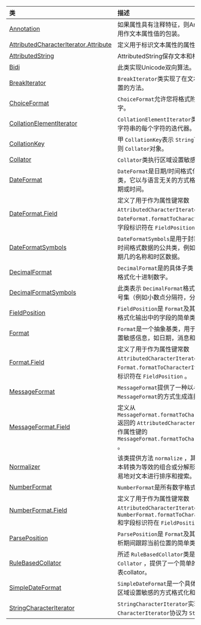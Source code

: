 | 类                                                           | 描述                                                         |
| :----------------------------------------------------------- | :----------------------------------------------------------- |
| [Annotation](https://www.apiref.com/java11-zh/java.base/java/text/Annotation.html) | 如果属性具有注释特征，则Annotation对象用作文本属性值的包装。 |
| [AttributedCharacterIterator.Attribute](https://www.apiref.com/java11-zh/java.base/java/text/AttributedCharacterIterator.Attribute.html) | 定义用于标识文本属性的属性键。                               |
| [AttributedString](https://www.apiref.com/java11-zh/java.base/java/text/AttributedString.html) | AttributedString保存文本和相关属性信息。                     |
| [Bidi](https://www.apiref.com/java11-zh/java.base/java/text/Bidi.html) | 此类实现Unicode双向算法。                                    |
| [BreakIterator](https://www.apiref.com/java11-zh/java.base/java/text/BreakIterator.html) | `BreakIterator`类实现了在文本中查找边界位置的方法。          |
| [ChoiceFormat](https://www.apiref.com/java11-zh/java.base/java/text/ChoiceFormat.html) | `ChoiceFormat`允许您将格式附加到一系列数字。                 |
| [CollationElementIterator](https://www.apiref.com/java11-zh/java.base/java/text/CollationElementIterator.html) | `CollationElementIterator`类用作遍历国际字符串的每个字符的迭代器。 |
| [CollationKey](https://www.apiref.com/java11-zh/java.base/java/text/CollationKey.html) | 甲 `CollationKey`表示 `String`下一个特定的规则 `Collator`对象。 |
| [Collator](https://www.apiref.com/java11-zh/java.base/java/text/Collator.html) | `Collator`类执行区域设置敏感 `String`比较。                  |
| [DateFormat](https://www.apiref.com/java11-zh/java.base/java/text/DateFormat.html) | `DateFormat`是日期/时间格式化子类的抽象类，它以与语言无关的方式格式化和分析日期或时间。 |
| [DateFormat.Field](https://www.apiref.com/java11-zh/java.base/java/text/DateFormat.Field.html) | 定义了用于作为属性键常数 `AttributedCharacterIterator`从返回 `DateFormat.formatToCharacterIterator`和字段标识符在 `FieldPosition` 。 |
| [DateFormatSymbols](https://www.apiref.com/java11-zh/java.base/java/text/DateFormatSymbols.html) | `DateFormatSymbols`是用于封装可本地化日期时间格式数据的公共类，例如月份名称，星期几的名称和时区数据。 |
| [DecimalFormat](https://www.apiref.com/java11-zh/java.base/java/text/DecimalFormat.html) | `DecimalFormat`是的具体子类 `NumberFormat`格式化十进制数字。 |
| [DecimalFormatSymbols](https://www.apiref.com/java11-zh/java.base/java/text/DecimalFormatSymbols.html) | 此类表示 `DecimalFormat`格式化数字所需的符号集（例如小数点分隔符，分组分隔符等）。 |
| [FieldPosition](https://www.apiref.com/java11-zh/java.base/java/text/FieldPosition.html) | `FieldPosition`是 `Format`及其子类用于标识格式化输出中的字段的简单类。 |
| [Format](https://www.apiref.com/java11-zh/java.base/java/text/Format.html) | `Format`是一个抽象基类，用于格式化区域设置敏感信息，如日期，消息和数字。 |
| [Format.Field](https://www.apiref.com/java11-zh/java.base/java/text/Format.Field.html) | 定义了用于作为属性键常数 `AttributedCharacterIterator`从返回 `Format.formatToCharacterIterator`和字段标识符在 `FieldPosition` 。 |
| [MessageFormat](https://www.apiref.com/java11-zh/java.base/java/text/MessageFormat.html) | `MessageFormat`提供了一种以与语言 `MessageFormat`的方式生成连接消息的方法。 |
| [MessageFormat.Field](https://www.apiref.com/java11-zh/java.base/java/text/MessageFormat.Field.html) | 定义从 `MessageFormat.formatToCharacterIterator`返回的 `AttributedCharacterIterator`中用作属性键的 `MessageFormat.formatToCharacterIterator` 。 |
| [Normalizer](https://www.apiref.com/java11-zh/java.base/java/text/Normalizer.html) | 该类提供方法 `normalize` ，其将Unicode文本转换为等效的组合或分解形式，允许更容易地对文本进行排序和搜索。 |
| [NumberFormat](https://www.apiref.com/java11-zh/java.base/java/text/NumberFormat.html) | `NumberFormat`是所有数字格式的抽象基类。                     |
| [NumberFormat.Field](https://www.apiref.com/java11-zh/java.base/java/text/NumberFormat.Field.html) | 定义了用于作为属性键常数 `AttributedCharacterIterator`从返回 `NumberFormat.formatToCharacterIterator`和字段标识符在 `FieldPosition` 。 |
| [ParsePosition](https://www.apiref.com/java11-zh/java.base/java/text/ParsePosition.html) | `ParsePosition`是 `Format`及其子类用于在解析期间跟踪当前位置的简单类。 |
| [RuleBasedCollator](https://www.apiref.com/java11-zh/java.base/java/text/RuleBasedCollator.html) | 所述 `RuleBasedCollator`类是的具体子类 `Collator` ，提供了一个简单的，数据驱动的表collator。 |
| [SimpleDateFormat](https://www.apiref.com/java11-zh/java.base/java/text/SimpleDateFormat.html) | `SimpleDateFormat`是一个具体的类，用于以区域设置敏感的方式格式化和解析日期。 |
| [StringCharacterIterator](https://www.apiref.com/java11-zh/java.base/java/text/StringCharacterIterator.html) | `StringCharacterIterator`实现 `CharacterIterator`协议为 `String` 。 |